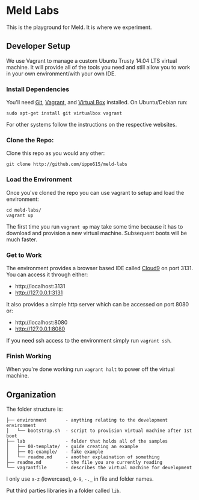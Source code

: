 # Meld Labs

This is the playground for Meld. It is where we experiment.

## Developer Setup

We use Vagrant to manage a custom Ubuntu Trusty 14.04 LTS virtual machine. It
will provide all of the tools you need and still allow you to work in your own
environment/with your own IDE.

### Install Dependencies

You'll need [Git][], [Vagrant][], and [Virtual Box][] installed. On
Ubuntu/Debian run:

    sudo apt-get install git virtualbox vagrant

[Git]: http://www.git-scm.com/downloads
[Vagrant]: https://www.vagrantup.com/downloads.html,
[Virtual Box]: https://www.virtualbox.org/wiki/Downloads

For other systems follow the instructions on the respective websites.

### Clone the Repo:

Clone this repo as you would any other:

    git clone http://github.com/ippo615/meld-labs

### Load the Environment

Once you've cloned the repo you can use vagrant to setup and load the
environment:

    cd meld-labs/
    vagrant up

The first time you run `vagrant up` may take some time because it has to
download and provision a new virtual machine. Subsequent boots will be much
faster.

### Get to Work

The environment provides a browser based IDE called [Cloud9](http://c9.io) on
port 3131. You can access it through either:

 - http://localhost:3131
 - http://127.0.0.1:3131

It also provides a simple http server which can be accessed on port 8080 or:

 - http://localhost:8080
 - http://127.0.0.1:8080

If you need ssh access to the environment simply run `vagrant ssh`.

### Finish Working

When you're done working run `vagrant halt` to power off the virtual machine.

## Organization

The folder structure is:

    ├── environment       - anything relating to the development environment
    │   └── bootstrap.sh  - script to provision virtual machine after 1st boot
    ├── lab               - folder that holds all of the samples
    │   ├── 00-template/  - guide creating an example
    │   ├── 01-example/   - fake example
    │   └── readme.md     - another explaination of something
    ├── readme.md         - the file you are currently reading
    └── vagrantfile       - describes the virtual machine for development

I only use `a-z` (lowercase), `0-9`, `-._` in file and folder names.

Put third parties libraries in a folder called `lib`.
